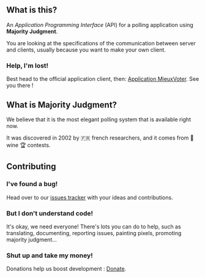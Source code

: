 ## What is this?

An _Application Programming Interface_ (API) for a polling application
using **Majority Judgment**.

You are looking at the specifications of the communication between server and clients, usually because you want to make your own client.

### Help, I'm lost!

Best head to the official application client, then:
[Application MieuxVoter](https://app.mieuxvoter.fr).
See you there !


## What is Majority Judgment?

We believe that it is the most elegant polling system that is available right now.

It was discovered in 2002 by 🇫🇷 french researchers, and it comes from 🍷 wine 🏆 contests.


## Contributing

### I've found a bug!

Head over to our [issues tracker](https://github.com/MieuxVoter/mv-api-spec/issues) with your ideas and contributions.

### But I don't understand code!

It's okay, we need everyone!
There's lots you can do to help, such as translating, documenting, reporting issues, painting pixels, promoting majority judgment…

### Shut up and take my money!

Donations help us boost development : [Donate](https://mieuxvoter.fr/index.php/participer/).
